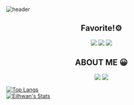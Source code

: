 ![header](https://capsule-render.vercel.app/api?type=wave&color=random&height=300&section=header&text=EILHWAN'S%20GIT_HUB&fontSize=50)

<div align="center">
  <h2>Favorite!⚙️</h2>
    <img src="https://img.shields.io/badge/Python-3776AB?style=flat-square&logo=Python&logoColor=black"/>
    <img src="https://img.shields.io/badge/React-61DAFB?style=flat-square&logo=React&logoColor=black"/>
    <img src="https://img.shields.io/badge/React-61DAFB?style=flat-square&logo=React&logoColor=black"/>
  <h2>ABOUT ME 😀</h2>
  <div>
   <a href="mailto:eilhwan@gmail.com" target="_blink"><img src="https://img.shields.io/badge/Gmail-EA4335?style=flat-square&logo=Gmail&logoColor=blue"/></a>
   <a href="https://velog.io/@eilhwan" target="_blink"><img src="https://img.shields.io/badge/Velog-1AB7EA?style=flat-square&logo=Vimeo&logoColor=green"/></a>
  </div>
</div>


[![Top Langs](https://github-readme-stats.vercel.app/api/top-langs/?username=Eilhwan&layout=compact&theme=darcula)](https://github.com/eilhwan/github-readme-stats)
<br/>
[![Eilhwan's Stats](https://github-readme-stats.vercel.app/api?username=Eilhwan&count_private=true&show_icons=true&theme=darcula)](https://github.com/Eilhwan/github-readme-stats)





<!--
**Eilhwan/Eilhwan** is a ✨ _special_ ✨ repository because its `README.md` (this file) appears on your GitHub profile.

Here are some ideas to get you started:

- 🔭 I’m currently working on ...
- 🌱 I’m currently learning ...
- 👯 I’m looking to collaborate on ...
- 🤔 I’m looking for help with ...
- 💬 Ask me about ...
- 📫 How to reach me: ...
- 😄 Pronouns: ...
- ⚡ Fun fact: ...
-->
